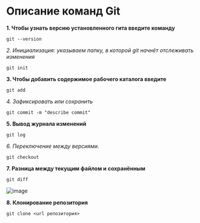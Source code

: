 # Описание команд Git

**1. Чтобы узнать версию установленного гита введите команду**
```
git --version
```
*2. Инициализация: указываем папку, в которой git начнёт отслеживать изменения*
```
git init
```
**3. Чтобы добавить содержимое рабочего каталога введите**
```
git add
```
*4. Зафиксировать или сохранить*
```
git commit -m "describe commit"
```
**5. Вывод журнала изменений**
```
git log
```
*6. Переключение между версиями.*
```
git checkout 
```
**7. Разница между текущим файлом и сохранённым**
```
git diff
```

![image](1.png)

**8. Клонирование репозитория**
```
git clone <url репозитория>
```
